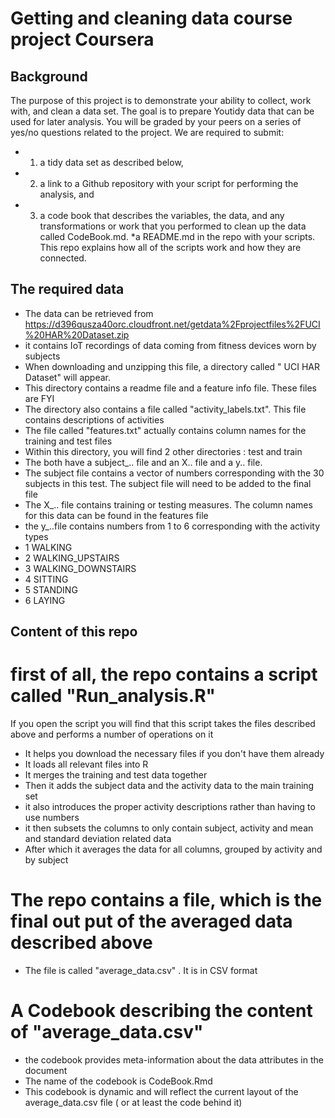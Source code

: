 # Getting and cleaning data course project Coursera
## Background
 
The purpose of this project is to demonstrate your ability to collect, work with, and clean a data set. The goal is to prepare Youtidy data that can be used for later analysis. You will be graded by your peers on a series of yes/no questions related to the project.  We are required to submit: 
* 1) a tidy data set as described below, 
* 2) a link to a Github repository with your script for performing the analysis, and 
* 3) a code book that describes the variables, the data, and any transformations or work that you performed to clean up the data called CodeBook.md. 
*a README.md in the repo with your scripts. This repo explains how all of the scripts work and how they are connected.

## The required data

* The data can be retrieved from https://d396qusza40orc.cloudfront.net/getdata%2Fprojectfiles%2FUCI%20HAR%20Dataset.zip
* it contains IoT recordings of data coming from fitness devices worn by subjects
* When downloading and unzipping this file, a directory called " UCI HAR Dataset" will appear. 
* This directory contains a readme file and a feature info file. These files are FYI
* The directory also contains a file called "activity_labels.txt". This file contains descriptions of activities
* The file called "features.txt" actually contains column names for the training and test files
* Within this directory, you will find 2 other directories : test and train
* The both have a subject_.. file and an X.. file and a y.. file. 
* The subject file contains a vector of numbers corresponding with the 30 subjects in this test.  The subject file will need to be added to the final file
* The X_.. file contains training or testing measures.  The column names for this data can be found in the features file
* the y_..file contains numbers from 1 to 6 corresponding with the activity types
* 1 WALKING
* 2 WALKING_UPSTAIRS
* 3 WALKING_DOWNSTAIRS
* 4 SITTING
* 5 STANDING
* 6 LAYING

## Content of this repo

# first of all, the repo contains a script called "Run_analysis.R" 
If you open the script you will find that this script takes the files described above and performs a number of operations on it
* It helps you download the necessary files if you don't have them already
* It loads all relevant files into R
* It merges the training and test data together
* Then it adds the subject data and the activity data to the main training set
* it also introduces the proper activity descriptions rather than having to use numbers
* it then subsets the columns to only contain subject, activity and mean and standard deviation related data
* After which it averages the data for all columns, grouped by activity and by subject

# The repo contains a file, which is the final out put of the averaged data described above
* The file is called "average_data.csv" . It is in CSV format

# A Codebook describing the content of "average_data.csv" 

* the codebook provides meta-information about the data attributes in the document
* The name of the codebook is CodeBook.Rmd
* This codebook is dynamic and will reflect the current layout of the average_data.csv file ( or at least the code behind it)



